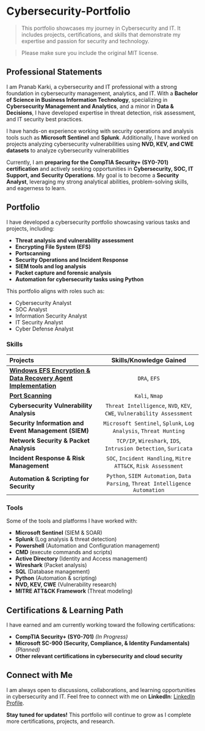 # Cybersecurity-Portfolio
> This portfolio showcases my journey in Cybersecurity and IT. It includes projects, certifications, and skills that demonstrate my expertise and passion for security and technology.

> Please make sure you include the original MIT license.

## Professional Statements
I am Pranab Karki, a cybersecurity and IT professional with a strong foundation in cybersecurity management, analytics, and IT. With a **Bachelor of Science in Business Information Technology**, specializing in **Cybersecurity Management and Analytics**, and a minor in **Data & Decisions**, I have developed expertise in threat detection, risk assessment, and IT security best practices.

I have hands-on experience working with security operations and analysis tools such as **Microsoft Sentinel** and **Splunk**. Additionally, I have worked on projects analyzing cybersecurity vulnerabilities using **NVD, KEV, and CWE datasets** to analyze cybersecurity vulnerabilities

Currently, I am **preparing for the CompTIA Security+ (SY0-701) certification** and actively seeking opportunities in **Cybersecurity, SOC, IT Support, and Security Operations**. My goal is to become a **Security Analyst**, leveraging my strong analytical abilities, problem-solving skills, and eagerness to learn.

## Portfolio

I have developed a cybersecurity portfolio showcasing various tasks and projects, including:
* **Threat analysis and vulnerability assessment**
* **Encrypting File System (EFS)**
* **Portscanning**
* **Security Operations and Incident Response**
* **SIEM tools and log analysis**
* **Packet capture and forensic analysis**
* **Automation for cybersecurity tasks using Python**

This portfolio aligns with roles such as:
* Cybersecurity Analyst
* SOC Analyst
* Information Security Analyst
* IT Security Analyst
* Cyber Defense Analyst

### Skills  
| Projects | Skills/Knowledge Gained | 
| :--- |:---:|
| [**Windows EFS Encryption & Data Recovery Agent Implementation**](https://github.com/pranabka/PranabKarki-Cybersecurity-Portfolio/blob/main/Windows-EFS-Encryption-Data-Recovery-Agent-Implementation.md) | `DRA`, `EFS` |
| [**Port Scanning**](https://github.com/pranabka/PranabKarki-Cybersecurity-Portfolio/blob/main/Network%20Port%20Scanning.md) | `Kali`, `Nmap` |
| **Cybersecurity Vulnerability Analysis** | `Threat Intelligence`, `NVD`, `KEV`, `CWE`, `Vulnerability Assessment` |
| **Security Information and Event Management (SIEM)** | `Microsoft Sentinel`, `Splunk`, `Log Analysis`, `Threat Hunting` |
| **Network Security & Packet Analysis** | `TCP/IP`, `Wireshark`, `IDS`, `Intrusion Detection`, `Suricata` |
| **Incident Response & Risk Management** | `SOC`, `Incident Handling`, `Mitre ATT&CK`, `Risk Assessment` |
| **Automation & Scripting for Security** | `Python`, `SIEM Automation`, `Data Parsing`, `Threat Intelligence Automation` |

### Tools 
Some of the tools and platforms I have worked with:
* **Microsoft Sentinel** (SIEM & SOAR)
* **Splunk** (Log analysis & threat detection)
* **Powershell** (Automation and Configuration management)
* **CMD** (execute commands and scripts)
* **Active Directory** (Identity and Access management)
* **Wireshark** (Packet analysis)
* **SQL** (Database management)
* **Python** (Automation & scripting)
* **NVD, KEV, CWE** (Vulnerability research)
* **MITRE ATT&CK Framework** (Threat modeling)


## Certifications & Learning Path
I have earned and am currently working toward the following certifications:
* **CompTIA Security+ (SY0-701)** *(In Progress)*
* **Microsoft SC-900 (Security, Compliance, & Identity Fundamentals)** *(Planned)*
* **Other relevant certifications in cybersecurity and cloud security**

## Connect with Me
I am always open to discussions, collaborations, and learning opportunities in cybersecurity and IT. Feel free to connect with me on **LinkedIn**: [LinkedIn Profile](https://www.linkedin.com/in/pranab-karki/).

**Stay tuned for updates!** This portfolio will continue to grow as I complete more certifications, projects, and research.
